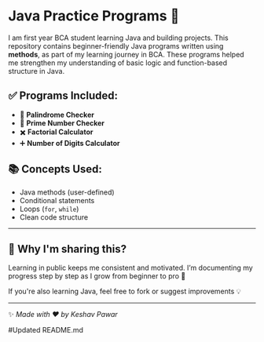 # Java Practice Programs 🚀

I am first year BCA student learning Java and building projects.
This repository contains beginner-friendly Java programs written using **methods**, as part of my learning journey in BCA. These programs helped me strengthen my understanding of basic logic and function-based structure in Java.

## ✅ Programs Included:
- 🔁 **Palindrome Checker**
- 🔢 **Prime Number Checker**
- ✖️ **Factorial Calculator**
- ➕️ **Number of Digits Calculator**
  
## 📚 Concepts Used:
- Java methods (user-defined)
- Conditional statements
- Loops (`for`, `while`)
- Clean code structure

---

## 📌 Why I'm sharing this?
Learning in public keeps me consistent and motivated. I’m documenting my progress step by step as I grow from beginner to pro 🚀

If you're also learning Java, feel free to fork or suggest improvements 💡

---
✨ *Made with ❤️ by Keshav Pawar*

#Updated README.md
